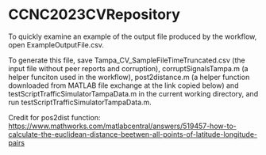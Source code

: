 # CCNC2023CVRepository
To quickly examine an example of the output file produced by the workflow, open ExampleOutputFile.csv.

To generate this file, save Tampa_CV_SampleFileTimeTruncated.csv (the input file without peer reports and corruption), corruptSignalsTampa.m (a helper funciton used in the workflow), post2distance.m (a helper function downloaded from MATLAB file exchange at the link copied below)
and testScriptTrafficSimulatorTampaData.m in the current working directory, and run testScriptTrafficSimulatorTampaData.m.

Credit for pos2dist function: https://www.mathworks.com/matlabcentral/answers/519457-how-to-calculate-the-euclidean-distance-beetwen-all-points-of-latitude-longitude-pairs 


